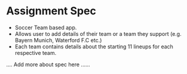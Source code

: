 # Assignment Spec

- Soccer Team based app.
- Allows user to add details of their team or a team they support (e.g. Bayern Munich, Waterford F.C etc.)
- Each team contains details about the starting 11 lineups for each respective team.

.... Add more about spec here ......
